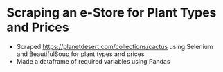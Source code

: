 # Scraping an e-Store for Plant Types and Prices
- Scraped https://planetdesert.com/collections/cactus using Selenium and BeautifulSoup for plant types and prices
- Made a dataframe of required variables using Pandas  
